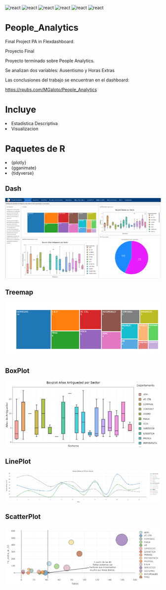 <p align="left">
<img src="https://img2.freepng.es/20190618/yhi/kisspng-logo-movistar-brand-trademark-product-rstudio-icon-free-of-papirus-apps-5d08d887815bb1.5167350915608608075299.jpg" alt="react" width="25" height="25" />
<img src="https://tidyverse.tidyverse.org/logo.png" alt="react" width="25" height="25" />
<img src="https://jkunst.com/highcharter/logo.png" alt="react" width="25" height="25" />
<img src="https://www.anabellelaurent.com/slides/datawrangling_tallerr_ecuador/images/dplyr.png" alt="react" width="25" height="25" />
<img src="https://dtyoc.files.wordpress.com/2015/11/plotly-logo.png" alt="react" width="25" height="25" />
<img src="https://pkgs.rstudio.com/flexdashboard/reference/figures/logo.png" alt="react" width="25" height="25" />
</p>




# People_Analytics
Final Project PA in Flexdashboard.

Proyecto Final

Proyecto terminado sobre People Analytics.

Se analizan dos variables: Ausentismo y Horas Extras

Las conclusiones del trabajo se encuentran en el dashboard:

https://rpubs.com/MGaloto/People_Analytics


# Incluye

<ui>

<li>
Estadística Descriptiva
</li>

<li>
Visualizacion
</li>


</ui>


# Paquetes de R

<ui>

<li>
{plotly}
</li>

<li>
{gganimate}
</li>

<li>
{tidyverse}
</li>


</ui>


## Dash

![.](plot/dash.png)


## Treemap

![.](plot/newplot.png)


## BoxPlot

![.](plot/newplot1.png)

## LinePlot

![.](plot/newplot2.png)

## ScatterPlot

![.](plot/newplot3.png)
